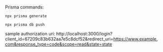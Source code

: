 Prisma commands:

```npx prisma generate```

```npx prisma db push```


sample authorization uri:
http://localhost:3000/login?client_id=67209c83b632aa7e5c8dcf52&redirect_uri=https://www.example.com&response_type=code&scope=read&state=state